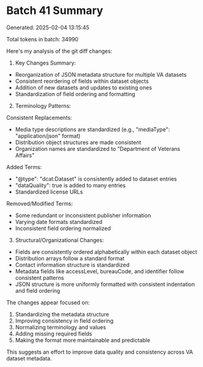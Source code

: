# Batch 41 Summary

Generated: 2025-02-04 13:15:45

Total tokens in batch: 34990

Here's my analysis of the git diff changes:

1. Key Changes Summary:
- Reorganization of JSON metadata structure for multiple VA datasets
- Consistent reordering of fields within dataset objects
- Addition of new datasets and updates to existing ones
- Standardization of field ordering and formatting

2. Terminology Patterns:

Consistent Replacements:
- Media type descriptions are standardized (e.g., "mediaType": "application/json" format)
- Distribution object structures are made consistent
- Organization names are standardized to "Department of Veterans Affairs"

Added Terms:
- "@type": "dcat:Dataset" is consistently added to dataset entries
- "dataQuality": true is added to many entries
- Standardized license URLs

Removed/Modified Terms:
- Some redundant or inconsistent publisher information
- Varying date formats standardized
- Inconsistent field ordering normalized

3. Structural/Organizational Changes:
- Fields are consistently ordered alphabetically within each dataset object
- Distribution arrays follow a standard format
- Contact information structure is standardized
- Metadata fields like accessLevel, bureauCode, and identifier follow consistent patterns
- JSON structure is more uniformly formatted with consistent indentation and field ordering

The changes appear focused on:
1. Standardizing the metadata structure
2. Improving consistency in field ordering
3. Normalizing terminology and values
4. Adding missing required fields
5. Making the format more maintainable and predictable

This suggests an effort to improve data quality and consistency across VA dataset metadata.